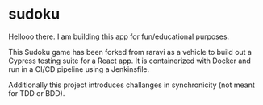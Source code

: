 # sudoku

Hellooo there. I am building this app for fun/educational purposes.

This Sudoku game has been forked from raravi as a vehicle to build out a Cypress testing suite for a React app.
It is containerized with Docker and run in a CI/CD pipeline using a Jenkinsfile.

Additionally this project introduces challanges in synchronicity (not meant for TDD or BDD).
